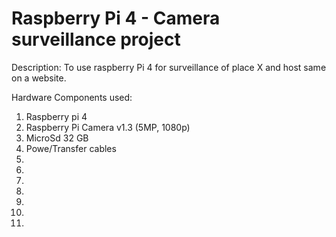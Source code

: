 # Raspberry Pi 4 - Camera surveillance project 

Description: To use raspberry Pi 4 for surveillance of place X and host same on a website.

Hardware Components used:
1. Raspberry pi 4
2. Raspberry Pi Camera v1.3 (5MP, 1080p)
3. MicroSd 32 GB
4. Powe/Transfer cables
5. 
6.
7.
8.
9.
10.
11.

